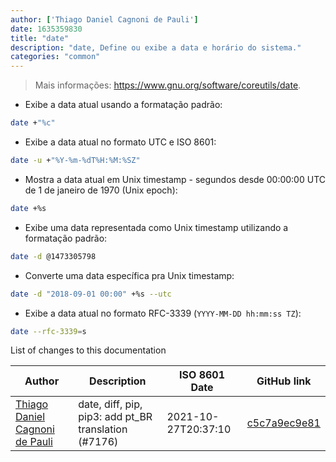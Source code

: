 ```yaml
---
author: ['Thiago Daniel Cagnoni de Pauli']
date: 1635359830
title: "date"
description: "date, Define ou exibe a data e horário do sistema."
categories: "common"
---
```

> Mais informações: <https://www.gnu.org/software/coreutils/date>.

- Exibe a data atual usando a formatação padrão:

```bash
date +"%c"
```

- Exibe a data atual no formato UTC e ISO 8601:

```bash
date -u +"%Y-%m-%dT%H:%M:%SZ"
```

- Mostra a data atual em Unix timestamp - segundos desde 00:00:00 UTC de 1 de janeiro de 1970 (Unix epoch):

```bash
date +%s
```

- Exibe uma data representada como Unix timestamp utilizando a formatação padrão:

```bash
date -d @1473305798
```

- Converte uma data específica pra Unix timestamp:

```bash
date -d "2018-09-01 00:00" +%s --utc
```

- Exibe a data atual no formato RFC-3339 (`YYYY-MM-DD hh:mm:ss TZ`):

```bash
date --rfc-3339=s
```
List of changes to this documentation


Author | Description | ISO 8601 Date | GitHub link
------|-----|-----|-----
[Thiago Daniel Cagnoni de Pauli](mailto:39651883+Float07@users.noreply.github.com) | date, diff, pip, pip3: add pt_BR translation (#7176) | 2021-10-27T20:37:10 | [c5c7a9ec9e81](https://github.com/tldr-pages/tldr/commit/c5c7a9ec9e81a904857cadad3a9c4de53035356c)

